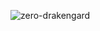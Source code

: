 ![zero-drakengard](https://github.com/user-attachments/assets/755e4c32-44df-4bfe-973a-686faf76e714)
